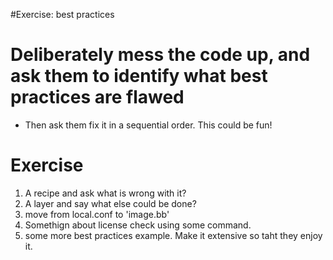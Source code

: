 #Exercise: best practices

# Deliberately mess the code up, and ask them to identify what best practices are flawed
* Then ask them fix it in a sequential order. This could be fun!

# Exercise
1. A recipe and ask what is wrong with it?
2. A layer and say what else could be done?
3. move from local.conf to 'image.bb'
4. Somethign about license check using some command.
5. some more best practices example. Make it extensive so taht they enjoy it.